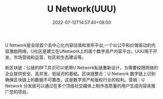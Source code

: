 ﻿---
weight: 
title: "U Network(UUU)"
description: "U Network是全球首个去中心化内容估值和发布平台,一个以公平和价值驱动的内容激励网络"
date: 2022-07-12T14:57:40+08:00
lastmod: 2022-07-12T14:57:40+08:00
draft: false
authors: ["Simon"]
featuredImage: "u-networkuuu.webp"
link: "https://u.network/"
tags: ["数字代币","U Network(UUU)"]
categories: ["navigation"]
navigation: ["数字代币"]
lightgallery: true
toc: true
pinned: false
recommend: false
recommend1: false
---
U Network是全球首个去中心化内容估值和发布平台,一个以公平和价值驱动的内容激励网络。U社区是建立在UNetwork上的首个数字资产内容平台。UUU用于开发、市场营销和运营、社区和生态建设等。

新区块链：公链的BFT共识可以使用U Network私链重新设计，为需要权限网络的企业提供安全、高并发、低延迟的基础。区块链整合：U Network 数字链上识别确保区块链上的数据不可篡改，这是数字资产和版权行业的权利。营销：U Network 分发层可以通过在多个顶级社交媒体上制作高质量的用户生成内容来推广您的项目。
